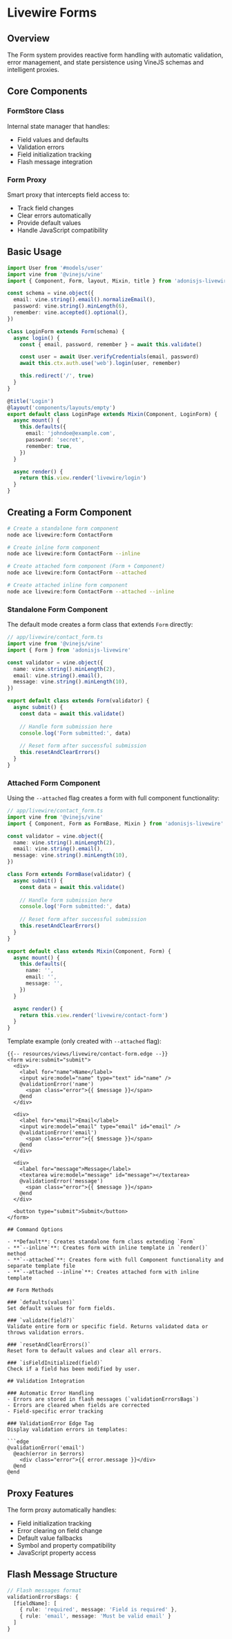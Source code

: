 # Livewire Forms

## Overview

The Form system provides reactive form handling with automatic validation, error management, and state persistence using VineJS schemas and intelligent proxies.

## Core Components

### FormStore Class
Internal state manager that handles:
- Field values and defaults
- Validation errors
- Field initialization tracking
- Flash message integration

### Form Proxy
Smart proxy that intercepts field access to:
- Track field changes
- Clear errors automatically
- Provide default values
- Handle JavaScript compatibility

## Basic Usage

```typescript
import User from '#models/user'
import vine from '@vinejs/vine'
import { Component, Form, layout, Mixin, title } from 'adonisjs-livewire'

const schema = vine.object({
  email: vine.string().email().normalizeEmail(),
  password: vine.string().minLength(6),
  remember: vine.accepted().optional(),
})

class LoginForm extends Form(schema) {
  async login() {
    const { email, password, remember } = await this.validate()

    const user = await User.verifyCredentials(email, password)
    await this.ctx.auth.use('web').login(user, remember)

    this.redirect('/', true)
  }
}

@title('Login')
@layout('components/layouts/empty')
export default class LoginPage extends Mixin(Component, LoginForm) {
  async mount() {
    this.defaults({
      email: 'johndoe@example.com',
      password: 'secret',
      remember: true,
    })
  }

  async render() {
    return this.view.render('livewire/login')
  }
}
```

## Creating a Form Component

```sh
# Create a standalone form component
node ace livewire:form ContactForm

# Create inline form component
node ace livewire:form ContactForm --inline

# Create attached form component (Form + Component)
node ace livewire:form ContactForm --attached

# Create attached inline form component
node ace livewire:form ContactForm --attached --inline
```

### Standalone Form Component

The default mode creates a form class that extends `Form` directly:

```ts
// app/livewire/contact_form.ts
import vine from '@vinejs/vine'
import { Form } from 'adonisjs-livewire'

const validator = vine.object({
  name: vine.string().minLength(2),
  email: vine.string().email(),
  message: vine.string().minLength(10),
})

export default class extends Form(validator) {
  async submit() {
    const data = await this.validate()
    
    // Handle form submission here
    console.log('Form submitted:', data)
    
    // Reset form after successful submission
    this.resetAndClearErrors()
  }
}
```

### Attached Form Component

Using the `--attached` flag creates a form with full component functionality:

```ts
// app/livewire/contact_form.ts
import vine from '@vinejs/vine'
import { Component, Form as FormBase, Mixin } from 'adonisjs-livewire'

const validator = vine.object({
  name: vine.string().minLength(2),
  email: vine.string().email(),
  message: vine.string().minLength(10),
})

class Form extends FormBase(validator) {
  async submit() {
    const data = await this.validate()
    
    // Handle form submission here
    console.log('Form submitted:', data)
    
    // Reset form after successful submission
    this.resetAndClearErrors()
  }
}

export default class extends Mixin(Component, Form) {
  async mount() {
    this.defaults({
      name: '',
      email: '',
      message: '',
    })
  }

  async render() {
    return this.view.render('livewire/contact-form')
  }
}
```

Template example (only created with `--attached` flag):

```edge
{{-- resources/views/livewire/contact-form.edge --}}
<form wire:submit="submit">
  <div>
    <label for="name">Name</label>
    <input wire:model="name" type="text" id="name" />
    @validationError('name')
      <span class="error">{{ $message }}</span>
    @end
  </div>

  <div>
    <label for="email">Email</label>
    <input wire:model="email" type="email" id="email" />
    @validationError('email')
      <span class="error">{{ $message }}</span>
    @end
  </div>

  <div>
    <label for="message">Message</label>
    <textarea wire:model="message" id="message"></textarea>
    @validationError('message')
      <span class="error">{{ $message }}</span>
    @end
  </div>

  <button type="submit">Submit</button>
</form>

## Command Options

- **Default**: Creates standalone form class extending `Form`
- **`--inline`**: Creates form with inline template in `render()` method
- **`--attached`**: Creates form with full Component functionality and separate template file  
- **`--attached --inline`**: Creates attached form with inline template

## Form Methods

### `defaults(values)`
Set default values for form fields.

### `validate(field?)`
Validate entire form or specific field. Returns validated data or throws validation errors.

### `resetAndClearErrors()`
Reset form to default values and clear all errors.

### `isFieldInitialized(field)`
Check if a field has been modified by user.

## Validation Integration

### Automatic Error Handling
- Errors are stored in flash messages (`validationErrorsBags`)
- Errors are cleared when fields are corrected
- Field-specific error tracking

### ValidationError Edge Tag
Display validation errors in templates:

```edge
@validationError('email')
  @each(error in $errors)
    <div class="error">{{ error.message }}</div>
  @end
@end
```

## Proxy Features

The form proxy automatically handles:
- Field initialization tracking
- Error clearing on field change
- Default value fallbacks
- Symbol and property compatibility
- JavaScript property access

## Flash Message Structure

```typescript
// Flash messages format
validationErrorsBags: {
  [fieldName]: [
    { rule: 'required', message: 'Field is required' },
    { rule: 'email', message: 'Must be valid email' }
  ]
}
```